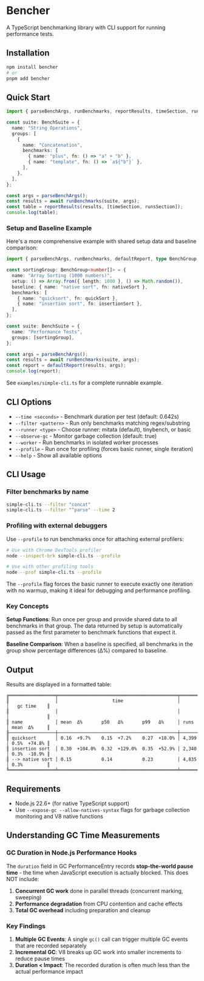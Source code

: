 # Bencher

A TypeScript benchmarking library with CLI support for running performance tests.

## Installation

```bash
npm install bencher
# or
pnpm add bencher
```

## Quick Start

```typescript
import { parseBenchArgs, runBenchmarks, reportResults, timeSection, runsSection, type BenchSuite } from 'bencher';

const suite: BenchSuite = {
  name: "String Operations",
  groups: [
    {
      name: "Concatenation",
      benchmarks: [
        { name: "plus", fn: () => "a" + "b" },
        { name: "template", fn: () => `a${"b"}` },
      ],
    },
  ],
};

const args = parseBenchArgs();
const results = await runBenchmarks(suite, args);
const table = reportResults(results, [timeSection, runsSection]);
console.log(table);
```

### Setup and Baseline Example

Here's a more comprehensive example with shared setup data and baseline comparison:

```typescript
import { parseBenchArgs, runBenchmarks, defaultReport, type BenchGroup, type BenchSuite } from 'bencher';

const sortingGroup: BenchGroup<number[]> = {
  name: "Array Sorting (1000 numbers)",
  setup: () => Array.from({ length: 1000 }, () => Math.random()),
  baseline: { name: "native sort", fn: nativeSort },
  benchmarks: [
    { name: "quicksort", fn: quickSort },
    { name: "insertion sort", fn: insertionSort },
  ],
};

const suite: BenchSuite = {
  name: "Performance Tests",
  groups: [sortingGroup],
};

const args = parseBenchArgs();
const results = await runBenchmarks(suite, args);
const report = defaultReport(results, args);
console.log(report);
```

See `examples/simple-cli.ts` for a complete runnable example.

## CLI Options

- `--time <seconds>` - Benchmark duration per test (default: 0.642s)
- `--filter <pattern>` - Run only benchmarks matching regex/substring
- `--runner <type>` - Choose runner: mitata (default), tinybench, or basic
- `--observe-gc` - Monitor garbage collection (default: true)
- `--worker` - Run benchmarks in isolated worker processes
- `--profile` - Run once for profiling (forces basic runner, single iteration)
- `--help` - Show all available options

## CLI Usage

### Filter benchmarks by name

```bash
simple-cli.ts --filter "concat"
simple-cli.ts --filter "^parse" --time 2
```

### Profiling with external debuggers

Use `--profile` to run benchmarks once for attaching external profilers:

```bash
# Use with Chrome DevTools profiler
node --inspect-brk simple-cli.ts --profile

# Use with other profiling tools
node --prof simple-cli.ts --profile
```

The `--profile` flag forces the basic runner to execute exactly one iteration with no warmup, making it ideal for debugging and performance profiling.

### Key Concepts

**Setup Functions**: Run once per group and provide shared data to all benchmarks in that group. The data returned by setup is automatically passed as the first parameter to benchmark functions that expect it.

**Baseline Comparison**: When a baseline is specified, all benchmarks in the group show percentage differences (Δ%) compared to baseline. 

## Output

Results are displayed in a formatted table:

```
╔═════════════════╤════════════════════════════════════════════╤═══════╤══════════════╗
║                 │                    time                    │       │   gc time    ║
║                 │                                            │       │              ║
║ name            │ mean  Δ%       p50   Δ%       p99   Δ%     │ runs  │ mean  Δ%     ║
╟─────────────────┼────────────────────────────────────────────┼───────┼──────────────╢
║ quicksort       │ 0.16  +9.7%    0.15  +7.2%    0.27  +18.0% │ 4,399 │ 0.5%  +74.8% ║
║ insertion sort  │ 0.30  +104.0%  0.32  +129.0%  0.35  +52.9% │ 2,340 │ 0.3%  -10.9% ║
║ --> native sort │ 0.15           0.14           0.23         │ 4,835 │ 0.3%         ║
╚═════════════════╧════════════════════════════════════════════╧═══════╧══════════════╝
```


## Requirements

- Node.js 22.6+ (for native TypeScript support)
- Use `--expose-gc --allow-natives-syntax` flags for garbage collection monitoring and V8 native functions

## Understanding GC Time Measurements

### GC Duration in Node.js Performance Hooks

The `duration` field in GC PerformanceEntry records **stop-the-world pause time** - the time when JavaScript execution is actually blocked. This does NOT include:

1. **Concurrent GC work** done in parallel threads (concurrent marking, sweeping)
2. **Performance degradation** from CPU contention and cache effects
3. **Total GC overhead** including preparation and cleanup

### Key Findings

1. **Multiple GC Events**: A single `gc()` call can trigger multiple GC events that are recorded separately
2. **Incremental GC**: V8 breaks up GC work into smaller increments to reduce pause times
3. **Duration < Impact**: The recorded duration is often much less than the actual performance impact
